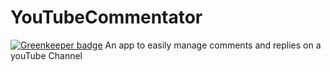 # YouTubeCommentator

[![Greenkeeper badge](https://badges.greenkeeper.io/Roaders/YouTubeCommentator.svg)](https://greenkeeper.io/)
An app to easily manage comments and replies on a youTube Channel
